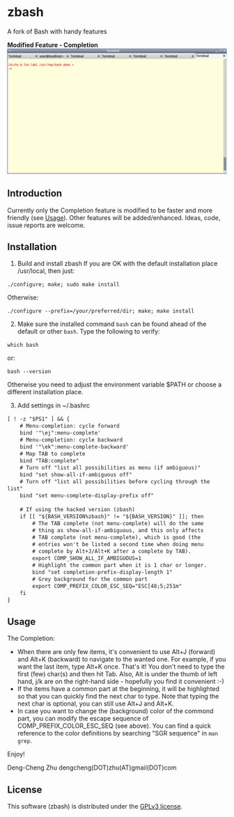 # zbash
A fork of Bash with handy features

**Modified Feature - Completion**
![Completion](/res/zbash-completion.gif)

## Introduction
Currently only the Completion feature is modified to be faster and more friendly (see [Usage](#Usage)). Other features will be added/enhanced. Ideas, code, issue reports are welcome.

## Installation
1. Build and install zbash
If you are OK with the default installation place /usr/local, then just:
```shell
./configure; make; sudo make install
```

Otherwise:
```shell
./configure --prefix=/your/preferred/dir; make; make install
```

2. Make sure the installed command `bash` can be found ahead of the default or other `bash`. Type the following to verify:
```shell
which bash
```
or:
```shell
bash --version
```
Otherwise you need to adjust the environment variable $PATH or choose a different installation place.

3. Add settings in ~/.bashrc
```shell
[ ! -z "$PS1" ] && {
	# Menu-completion: cycle forward
	bind '"\ej":menu-complete'
	# Menu-completion: cycle backward
	bind '"\ek":menu-complete-backward'
	# Map TAB to complete
	bind "TAB:complete"
	# Turn off "list all possibilities as menu (if ambiguous)"
	bind "set show-all-if-ambiguous off"
	# Turn off "list all possibilities before cycling through the list"
	bind "set menu-complete-display-prefix off"

	# If using the hacked version (zbash)
	if [[ "${BASH_VERSION%zbash}" != "${BASH_VERSION}" ]]; then
		# The TAB complete (not menu-complete) will do the same
		# thing as show-all-if-ambiguous, and this only affects
		# TAB complete (not menu-complete), which is good (the
		# entries won't be listed a second time when doing menu
		# complete by Alt+J/Alt+K after a complete by TAB).
		export COMP_SHOW_ALL_IF_AMBIGUOUS=1
		# Highlight the common part when it is 1 char or longer.
		bind "set completion-prefix-display-length 1"
		# Grey background for the common part
		export COMP_PREFIX_COLOR_ESC_SEQ="ESC[48;5;251m"
	fi
}
```

## <a name="Usage"></a>Usage
The Completion:
* When there are only few items, it's convenient to use Alt+J (forward) and Alt+K (backward) to navigate to the wanted one. For example, if you want the last item, type Alt+K once. That's it! You don't need to type the first (few) char(s) and then hit Tab. Also, Alt is under the thumb of left hand, j/k are on the right-hand side - hopefully you find it convenient :-)
* If the items have a common part at the beginning, it will be highlighted so that you can quickly find the next char to type. Note that typing the next char is optional, you can still use Alt+J and Alt+K.
* In case you want to change the (background) color of the commond part, you can modify the escape sequence of COMP\_PREFIX\_COLOR\_ESC\_SEQ (see above). You can find a quick reference to the color definitions by searching "SGR sequence" in `man grep`.

Enjoy!

Deng-Cheng Zhu
dengcheng(DOT)zhu(AT)gmail(DOT)com

## License
This software (zbash) is distributed under the [GPLv3 license](/LICENSE).
